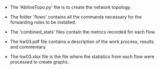 - The 'AbilineTopo.py' file is to create the network topology.

- The folder 'flows' contains all the commands necessary for the forwarding rules to be installed.

- The 'combined_stats' files contain the metrics recorded for each flow.

- The hw03.pdf file contains a description of the work process, results and commentary.

- The hw03.xlsx file is the file where the statistics from each flow were processed to create graphs.
